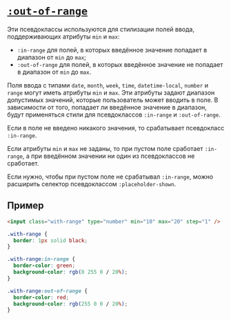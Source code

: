 # [`:out-of-range`](../index.md)

Эти псевдоклассы используются для стилизации полей ввода, поддерживающих атрибуты `min` и `max`:

- `:in-range` для полей, в которых введённое значение попадает в диапазон от `min` до `max`;
- `:out-of-range` для полей, в которых введённое значение не попадает в диапазон от `min` до `max`.

Поля ввода с типами `date`, `month`, `week`, `time`, `datetime-local`, `number` и `range` могут иметь атрибуты `min` и `max`. Эти атрибуты задают диапазон допустимых значений, которые пользователь может вводить в поле. В зависимости от того, попадает ли введённое значение в диапазон, будут применяться стили для псевдоклассов `:in-range` и `:out-of-range`.

Если в поле не введено никакого значения, то срабатывает псевдокласс `:in-range`.

Если атрибуты `min` и `max` не заданы, то при пустом поле сработает `:in-range`, а при введённом значении ни один из псевдоклассов не сработает.

Если нужно, чтобы при пустом поле не срабатывал `:in-range`, можно расширить селектор псевдоклассом `:placeholder-shown`.

## Пример

```html
<input class="with-range" type="number" min="10" max="20" step="1" />
```

```css
.with-range {
  border: 1px solid black;
}

.with-range:in-range {
  border-color: green;
  background-color: rgb(0 255 0 / 20%);
}

.with-range:out-of-range {
  border-color: red;
  background-color: rgb(255 0 0 / 20%);
}
```
